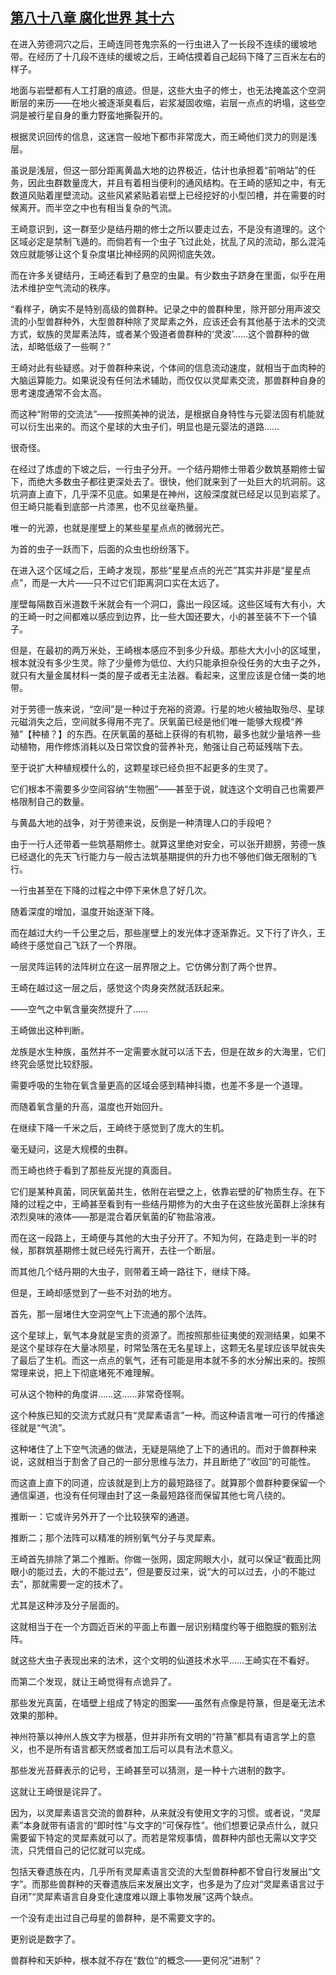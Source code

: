 ## [第八十八章 腐化世界 其十六](https://www.xxbiquge.com/11_11207/9210469.html)


  在进入劳德洞穴之后，王崎连同苍鬼宗系的一行虫进入了一长段不连续的缓坡地带。在经历了十几段不连续的缓坡之后，王崎估摸着自己起码下降了三百米左右的样子。

  地面与岩壁都有人工打磨的痕迹。但是，这些大虫子的修士，也无法掩盖这个空洞断层的来历——在地火被逐渐臭看后，岩浆凝固收缩，岩层一点点的坍塌，这些空洞是被行星自身的重力野蛮地撕裂开的。

  根据灵识回传的信息，这迷宫一般地下都市非常庞大，而王崎他们灵力的则是浅层。

  虽说是浅层，但这一部分距离黄晶大地的边界极近，估计也承担着“前哨站”的任务，因此虫群数量庞大，并且有着相当便利的通风结构。在王崎的感知之中，有无数道风贴着崖壁流动。这些风紧紧贴着岩壁上已经挖好的小型凹槽，并在需要的时候离开。而半空之中也有相当复杂的气流。

  王崎意识到，这一群至少是结丹期的修士之所以要走过去，不是没有道理的。这个区域必定是禁制飞遁的。而倘若有一个虫子飞过此处，扰乱了风的流动，那么混沌效应就能够让这个复杂度堪比神经网的风网彻底失效。

  而在许多关键结丹，王崎还看到了悬空的虫巢。有少数虫子跻身在里面，似乎在用法术维护空气流动的秩序。

  “看样子，确实不是特别高级的兽群种。记录之中的兽群种里，除开部分用声波交流的小型兽群种外，大型兽群种除了灵犀素之外，应该还会有其他基于法术的交流方式，蚁族的灵犀素法阵，或者某个毁道者兽群种的‘灵波’……这个兽群种的做法，却略低级了一些啊？”

  王崎对此有些疑惑。对于兽群种来说，个体间的信息流动速度，就相当于血肉种的大脑运算能力。如果说没有任何法术辅助，而仅仅以灵犀素交流，那兽群种自身的思考速度通常不会太高。

  而这种“附带的交流法”——按照美神的说法，是根据自身特性与元婴法固有机能就可以衍生出来的。而这个星球的大虫子们，明显也是元婴法的道路……

  很奇怪。

  在经过了炼虚的下坡之后，一行虫子分开。一个结丹期修士带着少数筑基期修士留下，而绝大多数虫子都往更深处去了。很快，他们就来到了一处巨大的坑洞前。这坑洞直上直下，几乎深不见底。如果是在神州，这般深度就已经足以见到岩浆了。但王崎只能看到底部一片漆黑，也不见丝毫热量。

  唯一的光源，也就是崖壁上的某些星星点点的微弱光芒。

  为首的虫子一跃而下，后面的众虫也纷纷落下。

  在进入这个区域之后，王崎才发现，那些“星星点点的光芒”其实并非是“星星点点”，而是一大片——只不过它们距离洞口实在太远了。

  崖壁每隔数百米道数千米就会有一个洞口，露出一段区域。这些区域有大有小，大的王崎一时之间都难以感应到边界，比一些大国还要大，小的甚至装不下一个镇子。

  但是，在最初的两万米处，王崎根本感应不到多少升级。那些大大小小的区域里，根本就没有多少生灵。除了少量修为低位、大约只能承担杂役任务的大虫子之外，就只有大量金属材料一类的屋子或者无主法器。看起来，这里应该是仓储一类的地带。

  对于劳德一族来说，“空间”是一种过于充裕的资源。行星的地火被抽取殆尽、星球元磁消失之后，空间就多得用不完了。厌氧菌已经是他们唯一能够大规模“养殖”【种植？】的东西。在厌氧菌的基础上获得的有机物，最多也就少量培养一些动植物，用作修炼消耗以及日常饮食的营养补充，勉强让自己苟延残喘下去。

  至于说扩大种植规模什么的，这颗星球已经负担不起更多的生灵了。

  它们根本不需要多少空间容纳“生物圈”——甚至于说，就连这个文明自己也需要严格限制自己的数量。

  与黄晶大地的战争，对于劳德来说，反倒是一种清理人口的手段吧？

  由于一行人还带着一些筑基期修士。就算这里绝对安全，可以张开翅膀，劳德一族已经退化的先天飞行能力与一般古法筑基期提供的升力也不够他们做无限制的飞行。

  一行虫甚至在下降的过程之中停下来休息了好几次。

  随着深度的增加，温度开始逐渐下降。

  而在越过大约一千公里之后，那些崖壁上的发光体才逐渐靠近。又下行了许久，王崎终于感觉自己飞跃了一个界限。

  一层灵阵运转的法阵树立在这一层界限之上。它仿佛分割了两个世界。

  王崎在越过这一层之后，感觉这个肉身突然就活跃起来。

  ——空气之中氧含量突然提升了……

  王崎做出这种判断。

  龙族是水生种族，虽然并不一定需要水就可以活下去，但是在故乡的大海里，它们终究会感觉比较舒服。

  需要呼吸的生物在氧含量更高的区域会感到精神抖擞，也差不多是一个道理。

  而随着氧含量的升高，温度也开始回升。

  在继续下降一千米之后，王崎终于感觉到了庞大的生机。

  毫无疑问，这是大规模的虫群。

  而王崎也终于看到了那些反光提的真面目。

  它们是某种真菌，同厌氧菌共生，依附在岩壁之上，依靠岩壁的矿物质生存。在下降的过程之中，王崎甚至看到有一些结丹期修为的大虫子在这些放光菌群上涂抹有浓烈臭味的液体——那是混合着厌氧菌的矿物盐溶液。

  而在这一段路上，王崎便与其他的大虫子分开了。不知为何，在路走到一半的时候，那群筑基期修士就已经先行离开，去往一个断层。

  而其他几个结丹期的大虫子，则带着王崎一路往下，继续下降。

  但是，王崎却感觉到了一些不对劲的地方。

  首先，那一层堵住大空洞空气上下流通的那个法阵。

  这个星球上，氧气本身就是宝贵的资源了。而按照那些征夷使的观测结果，如果不是这个星球存在大量冰陨星，时常坠落在无名星球上，这颗无名星球应该早就丧失了最后了生机。而这一点点的氧气，还有可能是用本就不多的水分解出来的。按照常理来说，把上下彻底堵死不难理解。

  可从这个物种的角度讲……这……非常奇怪啊。

  这个种族已知的交流方式就只有“灵犀素语言”一种。而这种语言唯一可行的传播途径就是“气流”。

  这种堵住了上下空气流通的做法，无疑是隔绝了上下的通讯的。而对于兽群种来说，这就相当于割舍了自己的一部分思维与法力，并且断绝了“收回”的可能性。

  而这直上直下的同道，应该就是到上方的最短路径了。就算那个兽群种要保留一个通信渠道，也没有任何理由封了这一条最短路径而保留其他七弯八绕的。

  推断一：它或许另外开了一个比较狭窄的通道。

  推断二；那个法阵可以精准的辨别氧气分子与灵犀素。

  王崎首先排除了第二个推断。你做一张网，固定网眼大小，就可以保证“截面比网眼小的能过去，大的不能过去”，但是要反过来，说“大的可以过去，小的不能过去”，那就需要一定的技术了。

  尤其是这种涉及分子层面的。

  这就相当于在一个方圆近百米的平面上布置一层识别精度约等于细胞膜的甄别法阵。

  就这些大虫子表现出来的法术，这个文明的仙道技术水平……王崎实在不看好。

  而第二个发现，就让王崎觉得有点诡异了。

  那些发光真菌，在墙壁上组成了特定的图案——虽然有点像是符篆，但是毫无法术效果的那种。

  神州符篆以神州人族文字为根基，但并非所有文明的“符篆”都具有语言学上的意义，也不是所有语言都天然或者加工后可以具有法术意义。

  那些发光苔藓表示的记号，王崎甚至可以猜测，是一种十六进制的数字。

  这就让王崎很是诧异了。

  因为，以灵犀素语言交流的兽群种，从来就没有使用文字的习惯。或者说，“灵犀素”本身就带有语言的“即时性”与文字的“可保存性”。他们想要记录点什么，就只需要留下特定的灵犀素就可以了。而若是常规事情，兽群种内部也无需以文字交流，只凭借自己的记忆就可以完成。

  包括天眷遗族在内，几乎所有灵犀素语言交流的大型兽群种都不曾自行发展出“文字”。而那些兽群种的天眷遗族后来发展出文字，也多是为了应对“灵犀素语言过于自闭”“灵犀素语言自身变化速度难以跟上事物发展”这两个缺点。

  一个没有走出过自己母星的兽群种，是不需要文字的。

  更别说是数字了。

  兽群种和天妒种，根本就不存在“数位”的概念——更何况“进制”？
